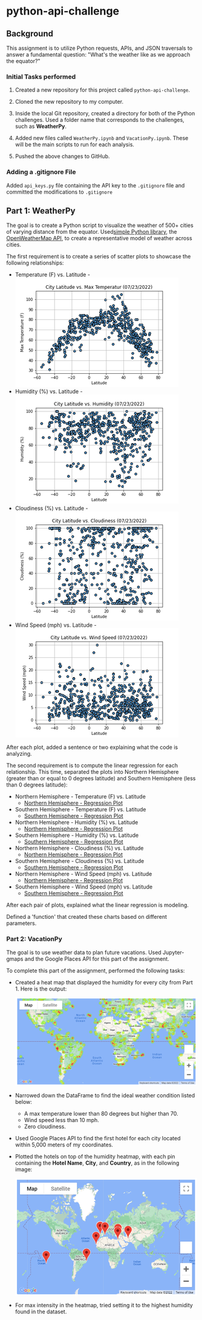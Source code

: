 # python-api-challenge

## Background

This assignment is to utilize Python requests, APIs, and JSON traversals to answer a fundamental question: "What's the weather like as we approach the equator?"

### Initial Tasks performed

1. Created a new repository for this project called `python-api-challenge`. 

2. Cloned the new repository to my computer.

3. Inside the local Git repository, created a directory for both of the Python challenges. Used a folder name that corresponds to the challenges, such as **WeatherPy**.

4. Added new files called `WeatherPy.ipynb` and `VacationPy.ipynb`. These will be the main scripts to run for each analysis.

5. Pushed the above changes to GitHub.


### Adding a .gitignore File

Added `api_keys.py` file containing the API key to the `.gitignore` file and committed the modifications to `.gitignore`


## Part 1: WeatherPy

The goal is to create a Python script to visualize the weather of 500+ cities of varying distance from the equator. Used[simple Python library](https://pypi.python.org/pypi/citipy), the [OpenWeatherMap API](https://openweathermap.org/api),  to create a representative model of weather across cities.

The first requirement is to create a series of scatter plots to showcase the following relationships:

* Temperature (F) vs. Latitude - ![Temperature (F) vs. Latitude](WeatherPy/output_data/LatVsTemp_scatter_plot.png)
* Humidity (%) vs. Latitude - ![Humidity (%) vs. Latitude](WeatherPy/output_data/LatVsHumidity_scatter_plot.png)
* Cloudiness (%) vs. Latitude - ![Cloudiness (%) vs. Latitude](WeatherPy/output_data/LatVsCloudiness_scatter_plot.png)
* Wind Speed (mph) vs. Latitude - ![Wind Speed (mph) vs. Latitude](WeatherPy/output_data/LatVsWindSpeed_scatter_plot.png)

After each plot, added a sentence or two explaining what the code is analyzing.

The second requirement is to compute the linear regression for each relationship. This time, separated the plots into Northern Hemisphere (greater than or equal to 0 degrees latitude) and Southern Hemisphere (less than 0 degrees latitude):

* Northern Hemisphere - Temperature (F) vs. Latitude
  - [Northern Hemisphere - Regression Plot](WeatherPy/output_data/North_LatVsMaxTemp_regression_plot.png)
* Southern Hemisphere - Temperature (F) vs. Latitude
  - [Southern Hemisphere - Regression Plot](WeatherPy/output_data/South_LatVsMaxTemp_regression_plot.png)
* Northern Hemisphere - Humidity (%) vs. Latitude
  - [Northern Hemisphere - Regression Plot](WeatherPy/output_data/North_LatVsHumidity_regression_plot.png)
* Southern Hemisphere - Humidity (%) vs. Latitude
  - [Southern Hemisphere - Regression Plot](WeatherPy/output_data/South_LatVsHumidity_regression_plot.png)
* Northern Hemisphere - Cloudiness (%) vs. Latitude
  - [Northern Hemisphere - Regression Plot](WeatherPy/output_data/North_LatVsCloudiness_regression_plot.png)
* Southern Hemisphere - Cloudiness (%) vs. Latitude
  - [Southern Hemisphere - Regression Plot](WeatherPy/output_data/South_LatVsCloudiness_regression_plot.png)
* Northern Hemisphere - Wind Speed (mph) vs. Latitude
  - [Northern Hemisphere - Regression Plot](WeatherPy/output_data/North_LatVsWindSpeed_regression_plot.png)
* Southern Hemisphere - Wind Speed (mph) vs. Latitude
  - [Southern Hemisphere - Regression Plot](WeatherPy/output_data/South_LatVsWindSpeed_regression_plot.png)

After each pair of plots, explained what the linear regression is modeling.

Defined a 'function' that created these charts based on different parameters. 


### Part 2: VacationPy

The goal is to use weather data to plan future vacations. Used Jupyter-gmaps and the Google Places API for this part of the assignment.

To complete this part of the assignment, performed the following tasks:

* Created a heat map that displayed the humidity for every city from Part 1. Here is the output:

  ![heatmap](WeatherPy/Images/heatmap.png)

* Narrowed down the DataFrame to find the ideal weather condition listed below:

  * A max temperature lower than 80 degrees but higher than 70.
  * Wind speed less than 10 mph.
  * Zero cloudiness.

* Used Google Places API to find the first hotel for each city located within 5,000 meters of my coordinates.

* Plotted the hotels on top of the humidity heatmap, with each pin containing the **Hotel Name**, **City**, and **Country**, as in the following image:

  ![hotel map](WeatherPy/Images/hotel_map.png)

* For max intensity in the heatmap, tried setting it to the highest humidity found in the dataset.
